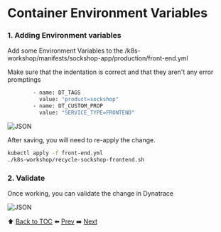 # Container Environment Variables

### 1. Adding Environment variables

Add some Environment Variables to the /k8s-workshop/manifests/sockshop-app/production/front-end.yml

Make sure that the indentation is correct and that they aren't any error promptings

```bash
        - name: DT_TAGS
          value: "product=sockshop"
        - name: DT_CUSTOM_PROP
          value: "SERVICE_TYPE=FRONTEND"
```

![JSON](https://github.com/Nodnarboen/k8s-workshop/blob/master/assets/Picture13.png)

After saving, you will need to re-apply the change.

```bash
kubectl apply -f front-end.yml
./k8s-workshop/recycle-sockshop-frontend.sh
```

### 2. Validate

Once working, you can validate the change in Dynatrace

![JSON](https://github.com/Nodnarboen/k8s-workshop/blob/master/assets/Picture14.png)

:arrow_up: [Back to TOC](/README.md) :arrow_left: [Prev](../lab4/README.md)   :arrow_right: [Next](../lab6/README.md)  
